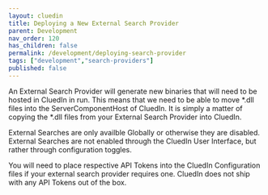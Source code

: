 ```yaml
---
layout: cluedin
title: Deploying a New External Search Provider
parent: Development
nav_order: 120
has_children: false
permalink: /development/deploying-search-provider
tags: ["development","search-providers"]
published: false
---
```


An External Search Provider will generate new binaries that will need to be hosted in CluedIn in run. This means that we need to be able to move *.dll files into the ServerComponentHost of CluedIn. It is simply a matter of copying the *.dll files from your External Search Provider into CluedIn. 

External Searches are only availble Globally or otherwise they are disabled. External Searches are not enabled through the CluedIn User Interface, but rather through configuration toggles. 

You will need to place respective API Tokens into the CluedIn Configuration files if your external search provider requires one. CluedIn does not ship with any API Tokens out of the box.